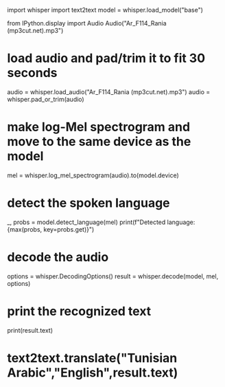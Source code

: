 import whisper
import text2text
model = whisper.load_model("base")

from IPython.display import Audio
Audio("Ar_F114_Rania (mp3cut.net).mp3")

# load audio and pad/trim it to fit 30 seconds
audio = whisper.load_audio("Ar_F114_Rania (mp3cut.net).mp3")
audio = whisper.pad_or_trim(audio)

# make log-Mel spectrogram and move to the same device as the model
mel = whisper.log_mel_spectrogram(audio).to(model.device)

# detect the spoken language
_, probs = model.detect_language(mel)
print(f"Detected language: {max(probs, key=probs.get)}")

# decode the audio
options = whisper.DecodingOptions()
result = whisper.decode(model, mel, options)

# print the recognized text
print(result.text)
# text2text.translate("Tunisian Arabic","English",result.text)
